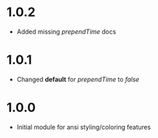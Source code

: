 # 1.0.2
 - Added missing *prependTime* docs

# 1.0.1
 - Changed **default** for *prependTime* to *false*

# 1.0.0
 - Initial module for ansi styling/coloring features
